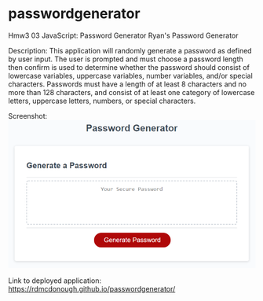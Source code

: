 # passwordgenerator
Hmw3 03 JavaScript: Password Generator
Ryan's Password Generator

Description: This application will randomly generate a password as defined by user input. The user is prompted and must choose a password length then confirm is used to determine whether the password should consist of lowercase variables, uppercase variables, number variables, and/or special characters. Passwords must have a length of at least 8 characters and no more than 128 characters, and consist of at least one category of lowercase letters, uppercase letters, numbers, or special characters.

Screenshot:
![picture](Assets/03-javascript-homework-demo.png)

Link to deployed application:
https://rdmcdonough.github.io/passwordgenerator/